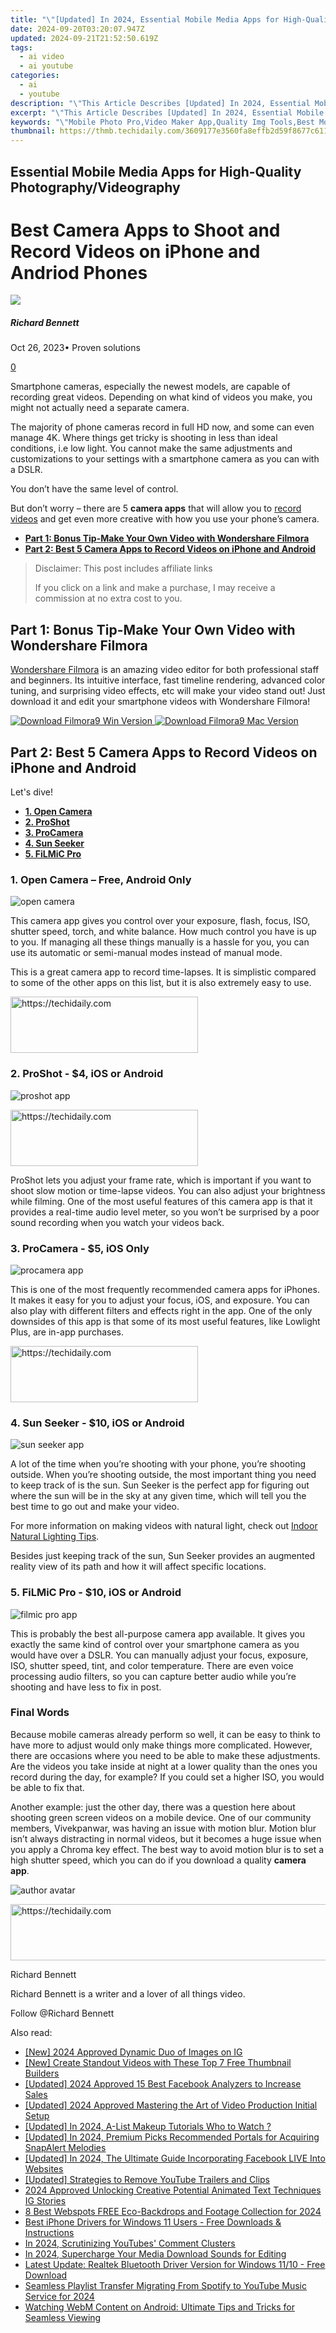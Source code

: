```yaml
---
title: "\"[Updated] In 2024, Essential Mobile Media Apps for High-Quality Photography/Videography\""
date: 2024-09-20T03:20:07.947Z
updated: 2024-09-21T21:52:50.619Z
tags:
  - ai video
  - ai youtube
categories:
  - ai
  - youtube
description: "\"This Article Describes [Updated] In 2024, Essential Mobile Media Apps for High-Quality Photography/Videography\""
excerpt: "\"This Article Describes [Updated] In 2024, Essential Mobile Media Apps for High-Quality Photography/Videography\""
keywords: "\"Mobile Photo Pro,Video Maker App,Quality Img Tools,Best Mobile Photo,Videogrp HQ Apps,High-Quality Capture,Top Media Apps\""
thumbnail: https://thmb.techidaily.com/3609177e3560fa8effb2d59f8677c6110107a707b47535bc397c5818cfbe880e.jpg
---
```


## Essential Mobile Media Apps for High-Quality Photography/Videography

# Best Camera Apps to Shoot and Record Videos on iPhone and Andriod Phones

![](https://images.wondershare.com/filmora/article-images/richard-bennett.jpg)

##### Richard Bennett

 Oct 26, 2023• Proven solutions

[0](#commentsBoxSeoTemplate)

Smartphone cameras, especially the newest models, are capable of recording great videos. Depending on what kind of videos you make, you might not actually need a separate camera.

The majority of phone cameras record in full HD now, and some can even manage 4K. Where things get tricky is shooting in less than ideal conditions, i.e low light. You cannot make the same adjustments and customizations to your settings with a smartphone camera as you can with a DSLR.

You don’t have the same level of control.

But don’t worry – there are 5 **camera apps** that will allow you to [record videos](https://tools.techidaily.com/wondershare/filmora/download/) and get even more creative with how you use your phone’s camera.

* [**Part 1: Bonus Tip-Make Your Own Video with Wondershare Filmora**](#part1)
* [**Part 2: Best 5 Camera Apps to Record Videos on iPhone and Android**](#part2)

>  Disclaimer: This post includes affiliate links
>
>  If you click on a link and make a purchase, I may receive a commission at no extra cost to you.
>

## Part 1: Bonus Tip-Make Your Own Video with Wondershare Filmora

[Wondershare Filmora](https://tools.techidaily.com/wondershare/filmora/download/) is an amazing video editor for both professional staff and beginners. Its intuitive interface, fast timeline rendering, advanced color tuning, and surprising video effects, etc will make your video stand out! Just download it and edit your smartphone videos with Wondershare Filmora!

[![Download Filmora9 Win Version](https://images.wondershare.com/filmora/guide/download-btn-win.jpg) ](https://tools.techidaily.com/wondershare/filmora/download/) [![Download Filmora9 Mac Version](https://images.wondershare.com/filmora/guide/download-btn-mac.jpg) ](https://tools.techidaily.com/wondershare/filmora/download/)

## Part 2: Best 5 Camera Apps to Record Videos on iPhone and Android

Let's dive!

* [**1\. Open Camera**](#open)
* [**2. ProShot**](#proshot)
* [**3\. ProCamera**](#procamera)
* [**4\. Sun Seeker**](#sun)
* [**5\. FiLMiC Pro**](#filmic)

### 1\. Open Camera – Free, Android Only

![open camera](https://images.wondershare.com/filmora/article-images/open-camera1.png)

This camera app gives you control over your exposure, flash, focus, ISO, shutter speed, torch, and white balance. How much control you have is up to you. If managing all these things manually is a hassle for you, you can use its automatic or semi-manual modes instead of manual mode.

This is a great camera app to record time-lapses. It is simplistic compared to some of the other apps on this list, but it is also extremely easy to use.

<!-- affiliate ads begin -->
<a href="https://aligracehair.sjv.io/c/5597632/1885999/19272" target="_top" id="1885999">
  <img src="//a.impactradius-go.com/display-ad/19272-1885999" border="0" alt="https://techidaily.com" width="300" height="90"/>
</a>
<img height="0" width="0" src="https://aligracehair.sjv.io/i/5597632/1885999/19272" style="position:absolute;visibility:hidden;" border="0" />
<!-- affiliate ads end -->

### 2\. ProShot - $4, iOS or Android

![proshot app](https://images.wondershare.com/filmora/article-images/proshot2.png)

<!-- affiliate ads begin -->
<a href="https://aligracehair.sjv.io/c/5597632/1975802/19272" target="_top" id="1975802">
  <img src="//a.impactradius-go.com/display-ad/19272-1975802" border="0" alt="https://techidaily.com" width="300" height="90"/>
</a>
<img height="0" width="0" src="https://aligracehair.sjv.io/i/5597632/1975802/19272" style="position:absolute;visibility:hidden;" border="0" />
<!-- affiliate ads end -->

ProShot lets you adjust your frame rate, which is important if you want to shoot slow motion or time-lapse videos. You can also adjust your brightness while filming. One of the most useful features of this camera app is that it provides a real-time audio level meter, so you won’t be surprised by a poor sound recording when you watch your videos back.

### 3\. ProCamera - $5, iOS Only

![procamera app](https://images.wondershare.com/filmora/article-images/procamera3.png)

This is one of the most frequently recommended camera apps for iPhones. It makes it easy for you to adjust your focus, iOS, and exposure. You can also play with different filters and effects right in the app. One of the only downsides of this app is that some of its most useful features, like Lowlight Plus, are in-app purchases.

<!-- affiliate ads begin -->
<a href="https://aligracehair.sjv.io/c/5597632/1915805/19272" target="_top" id="1915805">
  <img src="//a.impactradius-go.com/display-ad/19272-1915805" border="0" alt="https://techidaily.com" width="300" height="90"/>
</a>
<img height="0" width="0" src="https://aligracehair.sjv.io/i/5597632/1915805/19272" style="position:absolute;visibility:hidden;" border="0" />
<!-- affiliate ads end -->

### 4\. Sun Seeker - $10, iOS or Android

![sun seeker app](https://images.wondershare.com/filmora/article-images/sun-seeker4.png)

A lot of the time when you’re shooting with your phone, you’re shooting outside. When you’re shooting outside, the most important thing you need to keep track of is the sun. Sun Seeker is the perfect app for figuring out where the sun will be in the sky at any given time, which will tell you the best time to go out and make your video.

For more information on making videos with natural light, check out [Indoor Natural Lighting Tips](https://tools.techidaily.com/wondershare/filmora/download/).

Besides just keeping track of the sun, Sun Seeker provides an augmented reality view of its path and how it will affect specific locations.

### 5\. FiLMiC Pro - $10, iOS or Android

![filmic pro app](https://images.wondershare.com/filmora/article-images/filmic-pro5.png)

This is probably the best all-purpose camera app available. It gives you exactly the same kind of control over your smartphone camera as you would have over a DSLR. You can manually adjust your focus, exposure, ISO, shutter speed, tint, and color temperature. There are even voice processing audio filters, so you can capture better audio while you’re shooting and have less to fix in post.

### Final Words

Because mobile cameras already perform so well, it can be easy to think to have more to adjust would only make things more complicated. However, there are occasions where you need to be able to make these adjustments. Are the videos you take inside at night at a lower quality than the ones you record during the day, for example? If you could set a higher ISO, you would be able to fix that.

Another example: just the other day, there was a question here about shooting green screen videos on a mobile device. One of our community members, Vivekpanwar, was having an issue with motion blur. Motion blur isn’t always distracting in normal videos, but it becomes a huge issue when you apply a Chroma key effect. The best way to avoid motion blur is to set a high shutter speed, which you can do if you download a quality **camera app**.

![author avatar](https://images.wondershare.com/filmora/article-images/richard-bennett.jpg)

<!-- affiliate ads begin -->
<a href="https://arkmc.pxf.io/c/5597632/352555/5172" target="_top" id="352555">
  <img src="//a.impactradius-go.com/display-ad/5172-352555" border="0" alt="https://techidaily.com" width="720" height="90"/>
</a>
<img height="0" width="0" src="https://arkmc.pxf.io/i/5597632/352555/5172" style="position:absolute;visibility:hidden;" border="0" />
<!-- affiliate ads end -->

Richard Bennett

Richard Bennett is a writer and a lover of all things video.

Follow @Richard Bennett

<ins class="adsbygoogle"
     style="display:block"
     data-ad-format="autorelaxed"
     data-ad-client="ca-pub-7571918770474297"
     data-ad-slot="1223367746"></ins>

<ins class="adsbygoogle"
     style="display:block"
     data-ad-client="ca-pub-7571918770474297"
     data-ad-slot="8358498916"
     data-ad-format="auto"
     data-full-width-responsive="true"></ins>

<span class="atpl-alsoreadstyle">Also read:</span>
<div><ul>
<li><a href="https://instagram-video-recordings.techidaily.com/new-2024-approved-dynamic-duo-of-images-on-ig/"><u>[New] 2024 Approved Dynamic Duo of Images on IG</u></a></li>
<li><a href="https://youtube-data.techidaily.com/reate-standout-videos-with-these-top-7-free-thumbnail-builders/"><u>[New] Create Standout Videos with These Top 7 Free Thumbnail Builders</u></a></li>
<li><a href="https://facebook-videos.techidaily.com/updated-2024-approved-15-best-facebook-analyzers-to-increase-sales/"><u>[Updated] 2024 Approved 15 Best Facebook Analyzers to Increase Sales</u></a></li>
<li><a href="https://youtube-data.techidaily.com/ed-2024-approved-mastering-the-art-of-video-production-initial-setup/"><u>[Updated] 2024 Approved Mastering the Art of Video Production Initial Setup</u></a></li>
<li><a href="https://youtube-data.techidaily.com/ed-in-2024-a-list-makeup-tutorials-who-to-watch/"><u>[Updated] In 2024, A-List Makeup Tutorials Who to Watch ?</u></a></li>
<li><a href="https://article-helps.techidaily.com/updated-in-2024-premium-picks-recommended-portals-for-acquiring-snapalert-melodies/"><u>[Updated] In 2024, Premium Picks Recommended Portals for Acquiring SnapAlert Melodies</u></a></li>
<li><a href="https://facebook-video-files.techidaily.com/updated-in-2024-the-ultimate-guide-incorporating-facebook-live-into-websites/"><u>[Updated] In 2024, The Ultimate Guide Incorporating Facebook LIVE Into Websites</u></a></li>
<li><a href="https://facebook-video-footage.techidaily.com/updated-strategies-to-remove-youtube-trailers-and-clips/"><u>[Updated] Strategies to Remove YouTube Trailers and Clips</u></a></li>
<li><a href="https://some-approaches.techidaily.com/2024-approved-unlocking-creative-potential-animated-text-techniques-ig-stories/"><u>2024 Approved Unlocking Creative Potential Animated Text Techniques IG Stories</u></a></li>
<li><a href="https://youtube-data.techidaily.com/t-webspots-free-eco-backdrops-and-footage-collection-for-2024/"><u>8 Best Webspots FREE Eco-Backdrops and Footage Collection for 2024</u></a></li>
<li><a href="https://hardware-help.techidaily.com/best-iphone-drivers-for-windows-11-users-free-downloads-and-instructions/"><u>Best iPhone Drivers for Windows 11 Users - Free Downloads & Instructions</u></a></li>
<li><a href="https://youtube-data.techidaily.com/24-scrutinizing-youtubes-comment-clusters/"><u>In 2024, Scrutinizing YouTubes' Comment Clusters</u></a></li>
<li><a href="https://youtube-data.techidaily.com/24-supercharge-your-media-download-sounds-for-editing/"><u>In 2024, Supercharge Your Media Download Sounds for Editing</u></a></li>
<li><a href="https://hardware-updates.techidaily.com/latest-update-realtek-bluetooth-driver-version-for-windows-1110-free-download/"><u>Latest Update: Realtek Bluetooth Driver Version for Windows 11/10 - Free Download</u></a></li>
<li><a href="https://youtube-data.techidaily.com/ess-playlist-transfer-migrating-from-spotify-to-youtube-music-service-for-2024/"><u>Seamless Playlist Transfer Migrating From Spotify to YouTube Music Service for 2024</u></a></li>
<li><a href="https://win-howtos.techidaily.com/watching-webm-content-on-android-ultimate-tips-and-tricks-for-seamless-viewing/"><u>Watching WebM Content on Android: Ultimate Tips and Tricks for Seamless Viewing</u></a></li>
</ul></div>

